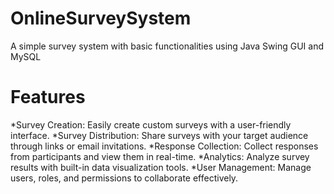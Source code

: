 # OnlineSurveySystem #
 A simple survey system with basic functionalities using Java Swing GUI and MySQL
# Features
 *Survey Creation: Easily create custom surveys with a user-friendly interface.
 *Survey Distribution: Share surveys with your target audience through links or email invitations.
 *Response Collection: Collect responses from participants and view them in real-time.
 *Analytics: Analyze survey results with built-in data visualization tools.
 *User Management: Manage users, roles, and permissions to collaborate effectively.

 
